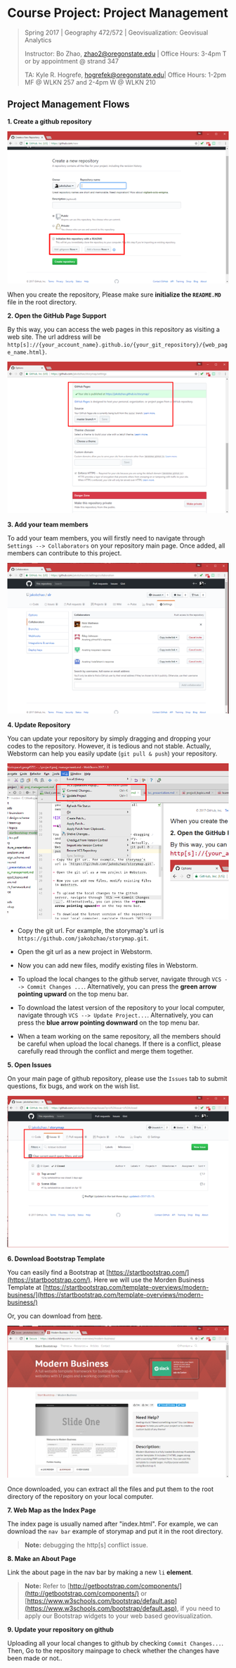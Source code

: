 # Course Project: Project Management

> Spring 2017 | Geography 472/572 | Geovisualization: Geovisual Analytics
>
> Instructor: Bo Zhao, zhao2@oregonstate.edu | Office Hours: 3-4pm T or by appointment @ strand 347
>
> TA: Kyle R. Hogrefe, hogrefek@oregonstate.edu| Office Hours: 1-2pm MF @ WLKN 257 and 2-4pm W @ WLKN 210


## Project Management Flows

**1\. Create a github repository**


![](img/make-readme-md-file.png)

When you create the repository, Please make sure **initialize the `README.MD`** file in the root directory.

**2\. Open the GitHub Page Support**

By this way, you can access the web pages in this repository as visiting a web site. The url address will be `http[s]://{your_account_name}.github.io/{your_git_repository}/{web_page_name.html}`.

![](img/github-page-support.png)

**3\. Add your team members**

To add your team members, you will firstly need to navigate through `Settings --> Collaborators` on your repository main page. Once added, all members can contribute to this project.

![](img/add-collaborators.png)

**4\. Update Repository**

You can update your repository by simply dragging and dropping your codes to the repository. However, it is tedious and not stable. Actually, Webstorm can help you easily update (`git pull & push`) your repository.

![](img/git-push-pull.png)

- Copy the git url. For example, the storymap's url is `https://github.com/jakobzhao/storymap.git`.

- Open the git url as a new project in Webstorm.

- Now you can add new files, modify existing files in Webstorm.

- To upload the local changes to the github server, navigate through `VCS --> Commit Changes ...`. Alternatively, you can press the **green arrow pointing upward** on the top menu bar.

- To download the latest version of the repository to your local computer, navigate through `VCS --> Update Project...`. Alternatively, you can press the **blue arrow pointing downward** on the top menu bar.

- When a team working on the same repository, all the members should be careful when upload the local chanegs. If there is a conflict, please carefully read through the conflict and merge them together.

**5\. Open Issues**

On your main page of github repository, please use the `Issues` tab to submit questions, fix bugs, and work on the wish list.

![](img/open-issues.png)

**6\. Download Bootstrap Template**

You can easily find a Bootstrap at [https://startbootstrap.com/](https://startbootstrap.com/). Here we will use the Morden Business Template at [https://startbootstrap.com/template-overviews/modern-business/](https://startbootstrap.com/template-overviews/modern-business/)

Or, you can download from [here](assets\startbootstrap-modern-business-gh-pages.zip).

![](img/modern-business.png)

Once downloaded, you can extract all the files and put them to the root directory of the repository on your local computer.

**7\. Web Map as the Index Page**

The index page is usually named after "index.html". For example, we can download the `nav bar` example of storymap and put it in the root directory.

> **Note:** debugging the http[s] conflict issue.

**8\. Make an About Page**

Link the about page in the nav bar by making a new `li` **element**.

> **Note:** Refer to [http://getbootstrap.com/components/](http://getbootstrap.com/components/) or [https://www.w3schools.com/bootstrap/default.asp](https://www.w3schools.com/bootstrap/default.asp), if you need to apply our Bootstrap widgets to your web based geovisualization.

**9\. Update your repository on github**

Uploading all your local changes to github by checking `Commit Changes...`. Then, Go to the repository mainpage to check whether the changes have been made or not..
